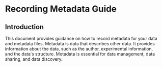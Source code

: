 # Recording Metadata Guide

## Introduction

This document provides guidance on how to record metadata for your data and metadata files. Metadata is data that describes other data. It provides information about the data, such as the author, experimental information, and the data's structure. Metadata is essential for data management, data sharing, and data discovery.

